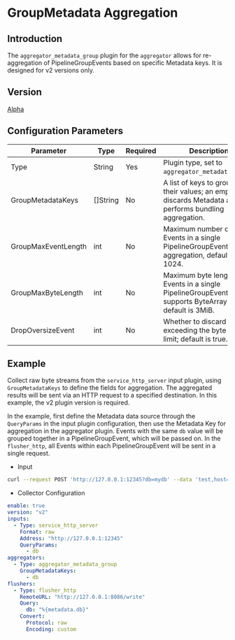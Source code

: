 # GroupMetadata Aggregation

## Introduction

The `aggregator_metadata_group` plugin for the `aggregator` allows for re-aggregation of PipelineGroupEvents based on specific Metadata keys. It is designed for v2 versions only.

## Version

[Alpha](../stability-level.md)

## Configuration Parameters

| Parameter                  | Type       | Required | Description                                                                                     |
|---------------------|----------|------|--------------------------------------------------------------|
| Type                | String   | Yes   | Plugin type, set to `aggregator_metadata_group`.                         |
| GroupMetadataKeys   | []String | No    | A list of keys to group by their values; an empty list discards Metadata and only performs bundling aggregation. |
| GroupMaxEventLength | int      | No    | Maximum number of Events in a single PipelineGroupEvent during aggregation, default is 1024. |
| GroupMaxByteLength  | int      | No    | Maximum byte length of Events in a single PipelineGroupEvent, only supports ByteArray type, default is 3MiB. |
| DropOversizeEvent   | int      | No    | Whether to discard events exceeding the byte length limit; default is true.                   |

## Example

Collect raw byte streams from the `service_http_server` input plugin, using `GroupMetadataKeys` to define the fields for aggregation. The aggregated results will be sent via an HTTP request to a specified destination. In this example, the v2 plugin version is required.

In the example, first define the Metadata data source through the `QueryParams` in the input plugin configuration, then use the Metadata Key for aggregation in the aggregator plugin. Events with the same `db` value will be grouped together in a PipelineGroupEvent, which will be passed on. In the `flusher_http`, all Events within each PipelineGroupEvent will be sent in a single request.

* Input

```bash
curl --request POST 'http://127.0.0.1:12345?db=mydb' --data 'test,host=server01,region=cn value=0.1'
```

* Collector Configuration

```yaml
enable: true
version: "v2"
inputs:
  - Type: service_http_server
    Format: raw
    Address: "http://127.0.0.1:12345"
    QueryParams:
      - db
aggregators:
  - Type: aggregator_metadata_group
    GroupMetadataKeys:
      - db
flushers:
  - Type: flusher_http
    RemoteURL: "http://127.0.0.1:8086/write"
    Query:
      db: "%{metadata.db}"
    Convert:
      Protocol: raw
      Encoding: custom
```
